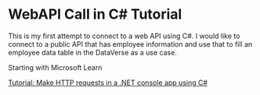 # WebAPI Call in C# Tutorial
This is my first attempt to connect to a web API using C#. I would like to connect to a public API that has employee information and use that to fill an employee data table in the DataVerse as a use case.

Starting with Microsoft Learn

[Tutorial: Make HTTP requests in a .NET console app using C#](https://learn.microsoft.com/en-us/dotnet/csharp/tutorials/console-webapiclient)